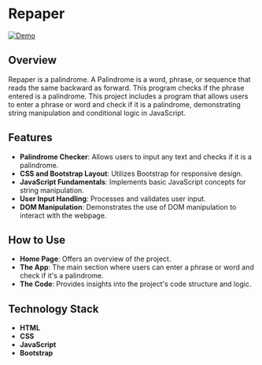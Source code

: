 # Repaper
[![Demo](https://img.shields.io/badge/DEMO-blue)](https://repaper.netlify.app/)

## Overview
Repaper is a palindrome. A Palindrome is a word, phrase, or sequence that reads the same backward as forward. This program checks if the phrase entered is a palindrome. This project includes a program that allows users to enter a phrase or word and check if it is a palindrome, demonstrating string manipulation and conditional logic in JavaScript.

## Features
- **Palindrome Checker**: Allows users to input any text and checks if it is a palindrome.
- **CSS and Bootstrap Layout**: Utilizes Bootstrap for responsive design.
- **JavaScript Fundamentals**: Implements basic JavaScript concepts for string manipulation.
- **User Input Handling**: Processes and validates user input.
- **DOM Manipulation**: Demonstrates the use of DOM manipulation to interact with the webpage.

## How to Use
- **Home Page**: Offers an overview of the project. 
- **The App**: The main section where users can enter a phrase or word and check if it's a palindrome. 
- **The Code**: Provides insights into the project's code structure and logic.

## Technology Stack
- **HTML**
- **CSS**
- **JavaScript**
- **Bootstrap**

